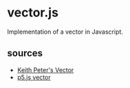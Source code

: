 # vector.js

Implementation of a vector in Javascript.

## sources
* [Keith Peter's Vector](https://github.com/bit101/CodingMath)
* [p5.js vector](https://github.com/processing/p5.js)